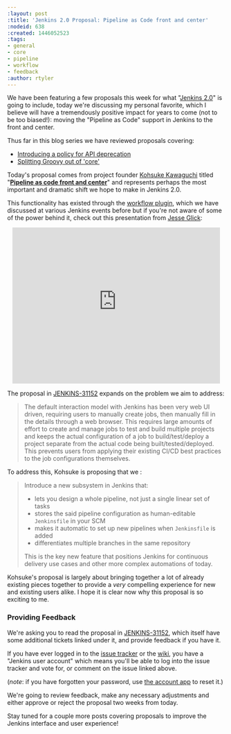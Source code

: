 ```yaml
---
:layout: post
:title: 'Jenkins 2.0 Proposal: Pipeline as Code front and center'
:nodeid: 638
:created: 1446052523
:tags:
- general
- core
- pipeline
- workflow
- feedback
:author: rtyler
---
```

We have been featuring a few proposals this week for what "[Jenkins
2.0](https://wiki.jenkins.io/display/JENKINS/Jenkins+2.0)" is going to include, today we're discussing my personal favorite, which I believe will have a tremendously positive impact for years to come (not to be too biased!): moving the "Pipeline as Code" support in Jenkins to the front and center.

Thus far in this blog series we have reviewed proposals covering:

* [Introducing a policy for API deprecation](/content/jenkins-20-proposal-introduce-policy-api-deprecation)
* [Splitting Groovy out of 'core'](/content/jenkins-20-proposal-split-groovy-out-core)

Today's proposal comes from project founder [Kohsuke Kawaguchi](https://github.com/kohsuke) titled "**[Pipeline as code front and center](https://issues.jenkins.io/browse/JENKINS-31152)**" and represents perhaps the most important and dramatic shift we hope to make in Jenkins 2.0.

This functionality has existed through the [workflow plugin](https://wiki.jenkins.io/display/JENKINS/Workflow+Plugin), which we have discussed at various Jenkins events before but if you're not aware of some of the power behind it, check out this presentation from [Jesse Glick](https://github.com/jglick):

<center><iframe width="480" height="360" src="https://www.youtube-nocookie.com/embed/Q2pZdzaaCXg?rel=0" frameborder="0" allowfullscreen></iframe></center>


The proposal in [JENKINS-31152](https://issues.jenkins.io/browse/JENKINS-31152) expands on the problem we aim to address:

> The default interaction model with Jenkins has been very web UI driven, requiring users to manually create jobs, then manually fill in the details through a web browser. This requires large amounts of effort to create and manage jobs to test and build multiple projects and keeps the actual configuration of a job to build/test/deploy a project separate from the actual code being built/tested/deployed. This prevents users from applying their existing CI/CD best practices to the job configurations themselves.

To address this, Kohsuke is proposing that we :

> Introduce a new subsystem in Jenkins that:
> 
> * lets you design a whole pipeline, not just a single linear set of tasks
> * stores the said pipeline configuration as human-editable `Jenkinsfile` in your SCM
> * makes it automatic to set up new pipelines when `Jenkinsfile` is added
> * differentiates multiple branches in the same repository
>
> This is the key new feature that positions Jenkins for continuous delivery use cases and other more complex automations of today.

Kohsuke's proposal is largely about bringing together a lot of already existing pieces together to provide a *very* compelling experience for new and existing users alike. I hope it is clear now why this proposal is so exciting to me.



### Providing Feedback

We're asking you to read the proposal in
[JENKINS-31152](https://issues.jenkins.io/browse/JENKINS-31152), which itself have some additional tickets linked under it, and provide
feedback if you have it.

If you have ever logged in to the [issue
tracker](https://issues.jenkins.io) or the
[wiki](https://wiki.jenkins.io/), you have a "Jenkins user account" which
means you'll be able to log into the issue tracker and vote for, or comment on
the issue linked above.

(*note*: if you have forgotten your password, use [the account
app](https://jenkins-ci.org/account/) to reset it.)


We're going to review feedback, make any necessary adjustments and either
approve or reject the proposal two weeks from today.


Stay tuned for a couple more posts covering proposals to improve the Jenkins interface and user experience!
